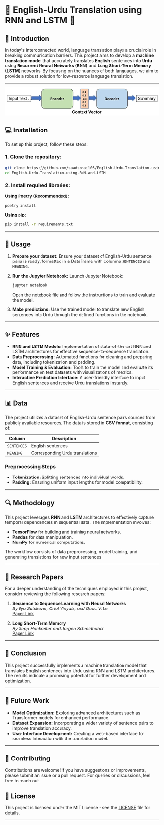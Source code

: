 # 🌟 English-Urdu Translation using RNN and LSTM 🌟

## 📖 Introduction
In today's interconnected world, language translation plays a crucial role in breaking communication barriers. This project aims to develop a **machine translation model** that accurately translates **English** sentences into **Urdu** using **Recurrent Neural Networks (RNN)** and **Long Short-Term Memory (LSTM)** networks. By focusing on the nuances of both languages, we aim to provide a robust solution for low-resource language translation.

---
![Model Architecture](0_8cAuFh6z3drWqa_a.webp)

## 💻 Installation

To set up this project, follow these steps:

### 1. Clone the repository:
```bash
git clone https://github.com/saadsohail05/English-Urdu-Translation-using-RNN-and-LSTM.git
cd English-Urdu-Translation-using-RNN-and-LSTM
```

### 2. Install required libraries:
**Using Poetry (Recommended):**
```bash
poetry install
```

**Using pip:**
```bash
pip install -r requirements.txt
```

---

## 🚀 Usage

1. **Prepare your dataset:** Ensure your dataset of English-Urdu sentence pairs is ready, formatted in a DataFrame with columns `SENTENCES` and `MEANING`.

2. **Run the Jupyter Notebook:**
   Launch Jupyter Notebook:
   ```bash
   jupyter notebook
   ```
   Open the notebook file and follow the instructions to train and evaluate the model.

3. **Make predictions:** Use the trained model to translate new English sentences into Urdu through the defined functions in the notebook.

---

## ✨ Features

- **RNN and LSTM Models:** Implementation of state-of-the-art RNN and LSTM architectures for effective sequence-to-sequence translation.
- **Data Preprocessing:** Automated functions for cleaning and preparing data, including tokenization and padding.
- **Model Training & Evaluation:** Tools to train the model and evaluate its performance on test datasets with visualizations of metrics.
- **Interactive Prediction Interface:** A user-friendly interface to input English sentences and receive Urdu translations instantly.

---

## 📊 Data

The project utilizes a dataset of English-Urdu sentence pairs sourced from publicly available resources. The data is stored in **CSV format**, consisting of:

| Column      | Description                     |
|-------------|---------------------------------|
| `SENTENCES` | English sentences               |
| `MEANING`   | Corresponding Urdu translations |

### Preprocessing Steps
- **Tokenization:** Splitting sentences into individual words.
- **Padding:** Ensuring uniform input lengths for model compatibility.

---

## 🔍 Methodology

This project leverages **RNN** and **LSTM** architectures to effectively capture temporal dependencies in sequential data. The implementation involves:

- **TensorFlow** for building and training neural networks.
- **Pandas** for data manipulation.
- **NumPy** for numerical computations.

The workflow consists of data preprocessing, model training, and generating translations for new input sentences.


---

## 📄 Research Papers
For a deeper understanding of the techniques employed in this project, consider reviewing the following research papers:

1. **Sequence to Sequence Learning with Neural Networks**  
   *By Ilya Sutskever, Oriol Vinyals, and Quoc V. Le*  
   [Paper Link](https://arxiv.org/abs/1409.3215)

2. **Long Short-Term Memory**  
   *By Sepp Hochreiter and Jürgen Schmidhuber*  
   [Paper Link](https://www.bioinf.jku.at/publications/older/2604.pdf)

---

## 📝 Conclusion

This project successfully implements a machine translation model that translates English sentences into Urdu using RNN and LSTM architectures. The results indicate a promising potential for further development and optimization.

---

## 🌱 Future Work

- **Model Optimization:** Exploring advanced architectures such as Transformer models for enhanced performance.
- **Dataset Expansion:** Incorporating a wider variety of sentence pairs to improve translation accuracy.
- **User Interface Development:** Creating a web-based interface for seamless interaction with the translation model.

---

## 🤝 Contributing

Contributions are welcome! If you have suggestions or improvements, please submit an issue or a pull request. For queries or discussions, feel free to reach out.


## 📜 License
This project is licensed under the MIT License - see the [LICENSE](LICENSE) file for details.

---

